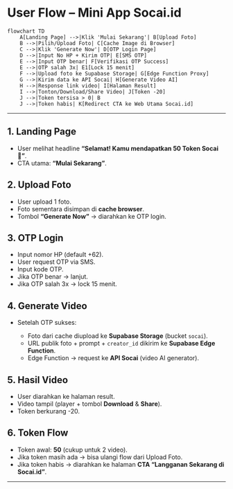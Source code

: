 
# User Flow – Mini App Socai.id

```mermaid
flowchart TD
    A[Landing Page] -->|Klik 'Mulai Sekarang'| B[Upload Foto]
    B -->|Pilih/Upload Foto| C[Cache Image di Browser]
    C -->|Klik 'Generate Now'| D[OTP Login Page]
    D -->|Input No HP + Kirim OTP| E[SMS OTP]
    E -->|Input OTP benar| F[Verifikasi OTP Success]
    E -->|OTP salah 3x| E1[Lock 15 menit]
    F -->|Upload foto ke Supabase Storage| G[Edge Function Proxy]
    G -->|Kirim data ke API Socai| H[Generate Video AI]
    H -->|Response link video| I[Halaman Result]
    I -->|Tonton/Download/Share Video| J[Token -20]
    J -->|Token tersisa > 0| B
    J -->|Token habis| K[Redirect CTA ke Web Utama Socai.id]
```

---

## 1. Landing Page

* User melihat headline **“Selamat! Kamu mendapatkan 50 Token Socai 🎉”**.
* CTA utama: **“Mulai Sekarang”**.

## 2. Upload Foto

* User upload 1 foto.
* Foto sementara disimpan di **cache browser**.
* Tombol **“Generate Now”** → diarahkan ke OTP login.

## 3. OTP Login

* Input nomor HP (default +62).
* User request OTP via SMS.
* Input kode OTP.
* Jika OTP benar → lanjut.
* Jika OTP salah 3x → lock 15 menit.

## 4. Generate Video

* Setelah OTP sukses:

  * Foto dari cache diupload ke **Supabase Storage** (bucket `socai`).
  * URL publik foto + prompt + `creator_id` dikirim ke **Supabase Edge Function**.
  * Edge Function → request ke **API Socai** (video AI generator).

## 5. Hasil Video

* User diarahkan ke halaman result.
* Video tampil (player + tombol **Download** & **Share**).
* Token berkurang -20.

## 6. Token Flow

* Token awal: **50** (cukup untuk 2 video).
* Jika token masih ada → bisa ulangi flow dari Upload Foto.
* Jika token habis → diarahkan ke halaman **CTA “Langganan Sekarang di Socai.id”**.

---